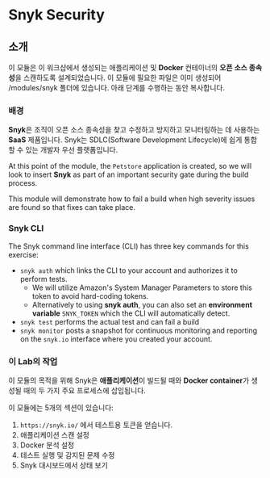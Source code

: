 # Snyk Security

## 소개

이 모듈은 이 워크샵에서 생성되는 애플리케이션 및 **Docker** 컨테이너의 **오픈 소스 종속성**을 스캔하도록 설계되었습니다. 이 모듈에 필요한 파일은 이미 생성되어 /modules/snyk 폴더에 있습니다. 아래 단계를 수행하는 동안 복사합니다.

### 배경

**Snyk**은 조직이 오픈 소스 종속성을 찾고 수정하고 방지하고 모니터링하는 데 사용하는 **SaaS** 제품입니다. Snyk는 SDLC(Software Development Lifecycle)에 쉽게 통합할 수 있는 개발자 우선 플랫폼입니다.

At this point of the module, the `Petstore` application is created, so we will look to insert **Snyk** as part of an important security gate during the build process.

This module will demonstrate how to fail a build when high severity issues are found so that fixes can take place.

### Snyk CLI

The Snyk command line interface (CLI) has three key commands for this exercise:

* `snyk auth` which links the CLI to your account and authorizes it to perform tests.
  * We will utilize Amazon's System Manager Parameters to store this token to avoid hard-coding tokens.
  * Alternatively to using **snyk auth**, you can also set an **environment variable** `SNYK_TOKEN` which the CLI will automatically detect.
* `snyk test` performs the actual test and can fail a build
* `snyk monitor` posts a snapshot for continuous monitoring and reporting on the `snyk.io` interface where you created your account.

### 이 Lab의 작업

이 모듈의 목적을 위해 Snyk은 **애플리케이션**이 빌드될 때와 **Docker container**가 생성될 때의 두 가지 주요 프로세스에 삽입됩니다.

이 모듈에는 5개의 섹션이 있습니다:

1. `https://snyk.io/` 에서 테스트용 토큰을 얻습니다.
2. 애플리케이션 스캔 설정
3. Docker 분석 설정
4. 테스트 실행 및 감지된 문제 수정
5. Snyk 대시보드에서 상태 보기
